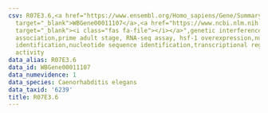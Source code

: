 ```yaml
---
csv: R07E3.6,<a href="https://www.ensembl.org/Homo_sapiens/Gene/Summary?db=core;g=WBGene00011107"
  target="_blank">WBGene00011107</a>,<a href="https://www.ncbi.nlm.nih.gov/pubmed/30894454"
  target="_blank"><i class="fas fa-file"></i></a>",genetic interference,functional
  association,prime adult stage, RNA-seq assay, hsf-1 overexpression,nucleotide sequence
  identification,nucleotide sequence identification,transcriptional regulation,down-regulates
  activity
data_alias: R07E3.6
data_id: WBGene00011107
data_numevidence: 1
data_species: Caenorhabditis elegans
data_taxid: '6239'
title: R07E3.6
---
```

